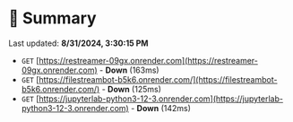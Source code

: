 # 📖 Summary
Last updated: **8/31/2024, 3:30:15 PM**

- `GET` [https://restreamer-09gx.onrender.com](https://restreamer-09gx.onrender.com) - **Down** (163ms)
- `GET` [https://filestreambot-b5k6.onrender.com/](https://filestreambot-b5k6.onrender.com/) - **Down** (125ms)
- `GET` [https://jupyterlab-python3-12-3.onrender.com](https://jupyterlab-python3-12-3.onrender.com) - **Down** (142ms)

